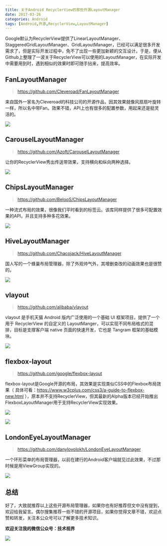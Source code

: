 ```yaml
---
title: 关于Android RecyclerView的那些开源LayoutManager
date: 2017-03-26
categories: Android
tags: [Android,开源,RecyclerView,LayoutManager]
---
```


Google默认为RecyclerView提供了LinearLayoutManager、StaggeredGridLayoutManager、GridLayoutManager，已经可以满足很多开发需求了，但是实际开发过程中，免不了出现一些更加新颖的交互设计。于是，便从Github上整理了一波关于RecyclerView可以使用的LayoutManager，在实际开发中需要用到时，遇到相似的效果时即可随手拈来，提高效率。

<!-- more -->

## FanLayoutManager

> https://github.com/Cleveroad/FanLayoutManager

来自国外一家名为Cleveroad的科技公司的开源作品，因其效果就像风扇扇叶旋转一样，所以名中带Fan。效果不错，API上也有很多的配置参数，用起来还是挺灵活的。

![](https://diycode.b0.upaiyun.com/photo/2017/b900c72687b8410b9181cac5ec33354c.gif)

## CarouselLayoutManager

> https://github.com/Azoft/CarouselLayoutManager

让你的RecyclerView秀出传送带效果，支持横向和纵向两种选择。

![](https://diycode.b0.upaiyun.com/photo/2017/d936b099402d557a35ddbbdc3eee44f2.gif)

## ChipsLayoutManager

> https://github.com/BelooS/ChipsLayoutManager

一种流式布局的效果，很像我们平时看到的标签云。该库同样提供了很多可配置效果的API，并且支持多种多花效果。

![](https://diycode.b0.upaiyun.com/photo/2017/64096b0169de6ee48172c9513f05d7fd.gif)

## HiveLayoutManager

> https://github.com/Chacojack/HiveLayoutManager

国人写的一个蜂巢布局管理器，除了外观帅气外，其增删查改的动画效果也是很赞的。

![](https://diycode.b0.upaiyun.com/photo/2017/7dbaaeb6ba1dcccf77d969bc925531c5.gif)

## vlayout

> https://github.com/alibaba/vlayout

vlayout 是手机天猫 Android 版内广泛使用的一个基础 UI 框架项目，提供了一个用于 RecyclerView 的自定义的 LayoutManger，可以实现不同布局格式的混排，目标是支撑客户端 native 页面的快速开发，它也是 Tangram 框架的基础模块。

![](https://diycode.b0.upaiyun.com/photo/2017/d8350faebc5d37475360d7a1797a9653.gif)

## flexbox-layout

> https://github.com/google/flexbox-layout

flexbox-layout是Google开源的布局，其效果是实现类似CSS中的Flexbox布局效果（ 具体可看：https://www.w3cplus.com/css3/a-guide-to-flexbox-new.html ），原本并不支持RecyclerView，但其最新的Alpha版本已经开始推出FlexboxLayoutManager用于支持RecyclerView实现效果。

![](https://diycode.b0.upaiyun.com/photo/2017/28c862e9e31e6dbe25442a4002ed3816.gif)

![](https://diycode.b0.upaiyun.com/photo/2017/87ca3159a60c8f16588f5b5ce4654eb8.gif)

## LondonEyeLayoutManager

> https://github.com/danylovolokh/LondonEyeLayoutManager

一个环形菜单的布局管理器，以前在建行的Android客户端就见过此效果，不过那时候是用ViewGroup实现的。

![](https://diycode.b0.upaiyun.com/photo/2017/b8de9aefbfeef8a60677dcf72134dec2.gif)

## 总结

好了，大致就推荐以上这些开源布局管理器，如果你也有好推荐但文中没有提到，欢迎给我留言。偶尔搜集推荐一些不错的开源项目，如果你觉得文章不错，欢迎点赞和转发，关注本公众号可以了解更多技术知识。

**欢迎关注我的微信公众号：技术视界**

![](https://diycode.b0.upaiyun.com/photo/2017/a3fc893f2cf4d4ab33ac32666d00a793.jpg)
